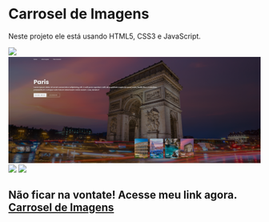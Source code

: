 <h1>Carrosel de Imagens</h1>
<p>Neste projeto ele está usando HTML5, CSS3 e JavaScript.</p>
<img src="imagem/Carrosel finalizado/Captura de tela 2024-09-19 150736.png"></img>
<img src="imagem/Carrosel finalizado/Captura de tela 2024-09-19 150747.png"></img>
<img src="imagem/Carrosel finalizado/Captura de tela 2024-09-19 150758.png"></img>
<img src="imagem/Carrosel finalizado/Captura de tela 2024-09-19 151334.png"></img>
<h2>Não ficar na vontate! Acesse meu link agora. <a href="https://filipe520.github.io/Carrossel-de-Cidades/" target="_blank" rel="external">Carrosel de Imagens</a></h2>